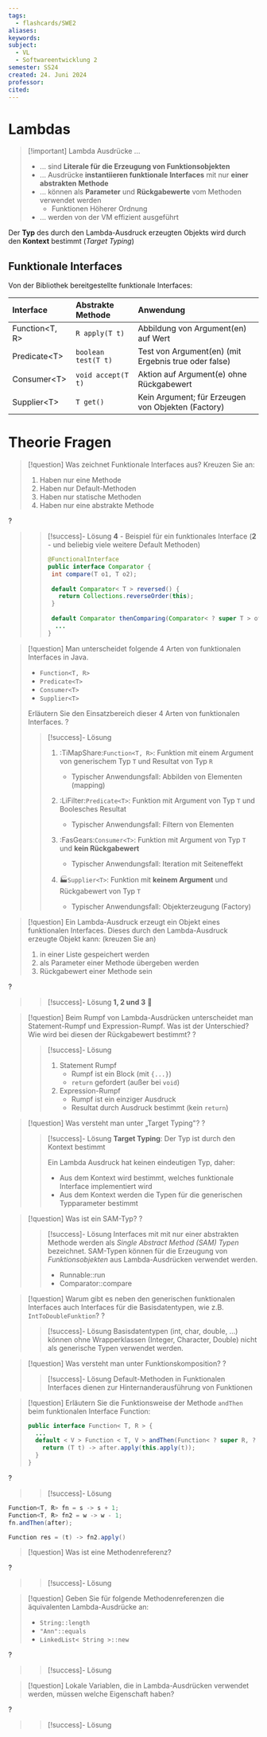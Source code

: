 ```yaml
---
tags:
  - flashcards/SWE2
aliases: 
keywords: 
subject:
  - VL
  - Softwareentwicklung 2
semester: SS24
created: 24. Juni 2024
professor: 
cited:
---
```


# Lambdas

> [!important] Lambda Ausdrücke ...
> - ... sind **Literale für die Erzeugung von Funktionsobjekten**
> - ... Ausdrücke **instantiieren funktionale Interfaces** mit nur **einer abstrakten Methode**
> - ... können als **Parameter** und **Rückgabewerte** vom Methoden verwendet werden
>     - Funktionen Höherer Ordnung
> - ... werden von der VM effizient ausgeführt

Der **Typ** des durch den Lambda-Ausdruck erzeugten Objekts wird durch den **Kontext** bestimmt (*Target Typing*)

## Funktionale Interfaces

Von der Bibliothek bereitgestellte funktionale Interfaces:

| Interface      | Abstrakte Methode   | Anwendung                                            | 
|:-------------- |:------------------- |:---------------------------------------------------- |
| Function<T, R> | `R apply(T t)`      | Abbildung von Argument(en) auf Wert                  |
| Predicate<T\>  | `boolean test(T t)` | Test von Argument(en) (mit Ergebnis true oder false) |
| Consumer<T\>   | `void accept(T t)`  | Aktion auf Argument(e) ohne Rückgabewert             |
| Supplier<T\>   | `T get()`           | Kein Argument; für Erzeugen von Objekten (Factory)   |

# Theorie Fragen

> [!question] Was zeichnet Funktionale Interfaces aus? Kreuzen Sie an:
> 1. Haben nur eine Methode
> 2. Haben nur Default-Methoden
> 3. Haben nur statische Methoden
> 4. Haben nur eine abstrakte Methode
>
?
> > [!success]- Lösung
> > **4** - Beispiel für ein funktionales Interface
> > (**2** - und beliebig viele weitere Default Methoden)
> >```java
> > @FunctionalInterface
> > public interface Comparator {
> >  int compare(T o1, T o2);
> >  
> >  default Comparator< T > reversed() {
> >    return Collections.reverseOrder(this);
> >  }
> >  
> >  default Comparator thenComparing(Comparator< ? super T > other) { ... }
> >   ...
> > }
> > ```
> > 
> >


> [!question] Man unterscheidet folgende 4 Arten von funktionalen Interfaces in Java.
> - `Function<T, R>`
> - `Predicate<T>`
> - `Consumer<T>`
> - `Supplier<T>`
> 
> Erläutern Sie den Einsatzbereich dieser 4 Arten von funktionalen Interfaces.
?
> > [!success]- Lösung
> > 1. :TiMapShare:`Function<T, R>`: Funktion mit einem Argument von generischem Typ `T` und Resultat von Typ `R`
> >     - Typischer Anwendungsfall: Abbilden von Elementen (mapping)
> > 
> > 1. :LiFilter:`Predicate<T>`: Funktion mit Argument von Typ `T` und Boolesches Resultat
> >     - Typischer Anwendungsfall: Filtern von Elementen
> > 
> > 1. :FasGears:`Consumer<T>`: Funktion mit Argument von Typ `T` und **kein Rückgabewert** 
> >     - Typischer Anwendungsfall: Iteration mit Seiteneffekt
> >
> > 1. 🏭`Supplier<T>`: Funktion mit **keinem Argument** und Rückgabewert von Typ `T` 
> >     - Typischer Anwendungsfall: Objekterzeugung (Factory)


> [!question] Ein Lambda-Ausdruck erzeugt ein Objekt eines funktionalen Interfaces.
> Dieses durch den Lambda-Ausdruck erzeugte Objekt kann: (kreuzen Sie an)
> 1. in einer Liste gespeichert werden
> 2. als Parameter einer Methode übergeben werden
> 3. Rückgabewert einer Methode sein
> 
?
> > [!success]- Lösung
> > **1, 2 und 3** 🤯


> [!question] Beim Rumpf von Lambda-Ausdrücken unterscheidet man Statement-Rumpf und Expression-Rumpf.
> Was ist der Unterschied? Wie wird bei diesen der Rückgabewert bestimmt?
?
> > [!success]- Lösung
> > 1. Statement Rumpf
> >     - Rumpf ist ein Block (mit `{...}`)
> >     - `return` gefordert (außer bei `void`) 
> > 1. Expression-Rumpf
> >     - Rumpf ist ein einziger Ausdruck
> >     - Resultat durch Ausdruck bestimmt (kein `return`)

> [!question] Was versteht man unter „Target Typing"?
?
> > [!success]- Lösung
> > **Target Typing**:  Der Typ ist durch den Kontext bestimmt 
> >
> > Ein Lambda Ausdruck hat keinen eindeutigen Typ, daher:
> > - Aus dem Kontext wird bestimmt, welches funktionale Interface implementiert wird 
> > - Aus dem Kontext werden die Typen für die generischen Typparameter bestimmt

> [!question] Was ist ein SAM-Typ?
?
> > [!success]- Lösung
> > Interfaces mit mit nur einer abstrakten Methode werden als *Single Abstract Method (SAM) Typen* bezeichnet.
> > SAM-Typen können für die Erzeugung von *Funktionsobjekten* aus Lambda-Ausdrücken verwendet werden.
> > - Runnable::run
> > - Comparator::compare

> [!question] Warum gibt es neben den generischen funktionalen Interfaces auch Interfaces für die Basisdatentypen, wie z.B. `IntToDoubleFunktion`?
?
> > [!success]- Lösung
> > Basisdatentypen (int, char, double, ...) können ohne Wrapperklassen (Integer, Character, Double) nicht als generische Typen verwendet werden.


> [!question] Was versteht man unter Funktionskomposition?
?
> > [!success]- Lösung
> > Default-Methoden in Funktionalen Interfaces dienen zur Hinternanderausführung von Funktionen

> [!question] Erläutern Sie die Funktionsweise der Methode `andThen` beim funktionalen Interface Function:
> 
> ``` java
> public interface Function< T, R > {
>   ...
>   default < V > Function < T, V > andThen(Function< ? super R, ? extends V > after) { 
>     return (T t) -> after.apply(this.apply(t));
>   }
> }
> ```
?
> > [!success]- Lösung

```java
Function<T, R> fn = s -> s + 1;
Function<T, R> fn2 = w -> w - 1;
fn.andThen(after);

Function res = (t) -> fn2.apply()

```



> [!question] Was ist eine Methodenreferenz?
>
?
> > [!success]- Lösung

> [!question] Geben Sie für folgende Methodenreferenzen die äquivalenten Lambda-Ausdrücke an:
> - `String::length`
> - `"Ann"::equals`
> - `LinkedList< String >::new`
>
?
> > [!success]- Lösung 

> [!question] Lokale Variablen, die in Lambda-Ausdrücken verwendet werden, müssen welche Eigenschaft haben?
>
?
> > [!success]- Lösung